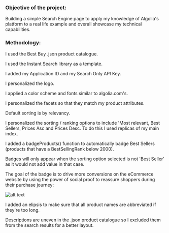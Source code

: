 ### Objective of the project:

Building a simple Search Engine page to apply my knowledge of Algolia's platform to a real life example and overall showcase my technical capabilities.

### Methodology:

I used the Best Buy .json product catalogue.

I used the Instant Search library as a template.

I added my Application ID and my Search Only API Key.

I personalized the logo.

I applied a color scheme and fonts similar to algolia.com's.

I personalized the facets so that they match my product attributes.

Default sorting is by relevancy.

I personalized the sorting / ranking options to include 'Most relevant, Best Sellers, Prices Asc and Prices Desc. To do this I used replicas of my main index.

I added a badgeProducts() function to automatically badge Best Sellers (products that have a BestSellingRank below 2000).

Badges will only appear when the sorting option selected is not 'Best Seller' as it would not add value in that case.

The goal of the badge is to drive more conversions on the eCommerce website by using the power of social proof to reassure shoppers during their purchase journey:

![alt text](https://i.ibb.co/4V3Qnh0/Capture-d-cran-2019-11-17-05-12-18.png)

I added an elipsis to make sure that all product names are abbreviated if they're too long.

Descriptions are uneven in the .json product catalogue so I excluded them from the search results for a better layout.

